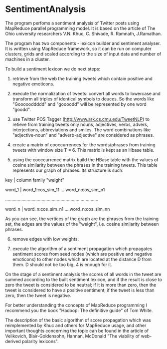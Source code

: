 SentimentAnalysis
===============

The program perfoms a sentiment analysis of Twitter posts using MapReduce parallel programming model. It is based on the article of The Ohio university researchers V.N. Khuc, C. Shivade, R. Ramnath, J.Ramathan.

The program has two components - lexicon builder and sentiment analyser. It is written using MapReduce framework, so it can be run on computer clusters, grids and scaled according to the size of input data and number of machines in a cluster.

To build a sentiment lexicon we do next steps:

1) retrieve from the web the training tweets which contain positive and negative emoticons.

2) execute the normalization of tweets: convert all words to lowercase and transform all triples of identical symbols to deuces.
So the words like "Goooooddddd" and "goooodd" will be represented by one word "goodd".

3) use Twitter POS Tagger (http://www.ark.cs.cmu.edu/TweetNLP) to retieve from training tweets only nouns, adjectives, verbs, advers, interjections, abbreviations and smiles. The word combinations like "adjective-noun" and "adverb-adjective" are considered as phrases. 

4) create a matrix of cooccurrences for the words/phrases from training tweets with window size T = 6. This matrix is kept as an Hbase table.

5) using the cooccurrence matrix build the HBase table with the values of cosine similarity between the phrases in the training tweets. 
This table represents our graph of phrases. Its structure is such:

  key    |   column family "weight"
  
  word_1 |   word_1:cos_sim_11 ... word_n:cos_sim_n1
  
  ..........................................................................
  
  word_n  |  word_n:cos_sim_n1 ... word_n:cos_sim_nn
  
As you can see, the vertices of the graph are the phrases from the training set, the edges are the values of the "weight",
i.e. cosine similarity between phrases.

6) remove edges with low weights.

7) execute the algorithm of a sentiment propagation which propagates sentiment scores from seed nodes (which are positive and negative emoticons) to other nodes which are located at the distance D from them. D should not be too big, 4 is enough for it.

On the stage of a sentiment analysis the scores of all words in the tweet are summed according to the built sentiment lexicon, and if the result is close to zero the tweet is considered to be neutral; if it is more than zero, then the tweet is considered to have a positive sentiment; if the tweet is less than zero, then the tweet is negative. 

For better understanding the concepts of MapReduce programming I recommend you the book "Hadoop: The  definitive guide" of Tom White.

The description of the basic algorithm of score propagation which was reimplemented by Khuc and others for MapReduce usage, and other important thoughts concerning the topic can be found in the article  of Velikovich, Blair-Goldensohn, Hannan, McDonald "The viability of web-derived polarity lexicons".
